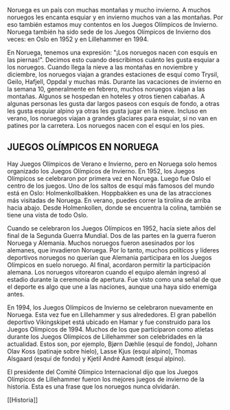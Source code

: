 Noruega es un país con muchas montañas y mucho invierno. A muchos noruegos les encanta esquiar y en invierno muchos van a las montañas. Por eso también estamos muy contentos en los Juegos Olímpicos de Invierno. Noruega también ha sido sede de los Juegos Olímpicos de Invierno dos veces: en Oslo en 1952 y en Lillehammer en 1994.

En Noruega, tenemos una expresión: "¡Los noruegos nacen con esquís en las piernas!". Decimos esto cuando describimos cuánto les gusta esquiar a los noruegos. Cuando llega la nieve a las montañas en noviembre y diciembre, los noruegos viajan a grandes estaciones de esquí como Trysil, Geilo, Hafjell, Oppdal y muchas más. Durante las vacaciones de invierno en la semana 10, generalmente en febrero, muchos noruegos viajan a las montañas. Algunos se hospedan en hoteles y otros tienen cabañas. A algunas personas les gusta dar largos paseos con esquís de fondo, a otras les gusta esquiar alpino ya otras les gusta jugar en la nieve. Incluso en verano, los noruegos viajan a grandes glaciares para esquiar, si no van en patines por la carretera. Los noruegos nacen con el esquí en los pies.

## JUEGOS OLÍMPICOS EN NORUEGA

Hay Juegos Olímpicos de Verano e Invierno, pero en Noruega solo hemos organizado los Juegos Olímpicos de Invierno. En 1952, los Juegos Olímpicos se celebraron por primera vez en Noruega. Luego fue Oslo el centro de los juegos. Uno de los saltos de esquí más famosos del mundo está en Oslo: Holmenkollbakken. Hoppbakken es una de las atracciones más visitadas de Noruega. En verano, puedes correr la tirolina de arriba hacia abajo. Desde Holmenkollen, donde se encuentra la colina, también se tiene una vista de todo Oslo.

Cuando se celebraron los Juegos Olímpicos en 1952, hacía siete años del final de la Segunda Guerra Mundial. Dos de las partes en la guerra fueron Noruega y Alemania. Muchos noruegos fueron asesinados por los alemanes, que invadieron Noruega. Por lo tanto, muchos políticos y líderes deportivos noruegos no querían que Alemania participara en los Juegos Olímpicos en suelo noruego. Al final, acordaron permitir la participación alemana. Los noruegos vitorearon cuando el equipo alemán ingresó al estadio durante la ceremonia de apertura. Fue visto como una señal de que el deporte es algo que une a las naciones, aunque una haya sido enemiga antes.

En 1994, los Juegos Olímpicos de Invierno se celebraron nuevamente en Noruega. Esta vez fue en Lillehammer y sus alrededores. El gran pabellón deportivo Vikingskipet está ubicado en Hamar y fue construido para los Juegos Olímpicos de 1994. Muchos de los que participaron como atletas durante los Juegos Olímpicos de Lillehammer son celebridades en la actualidad. Estos son, por ejemplo, Bjørn Dæhlie (esquí de fondo), Johann Olav Koss (patinaje sobre hielo), Lasse Kjus (esquí alpino), Thomas Alsgaard (esquí de fondo) y Kjetil André Aamodt (esquí alpino).

El presidente del Comité Olímpico Internacional dijo que los Juegos Olímpicos de Lillehammer fueron los mejores juegos de invierno de la historia. Esta es una frase que los noruegos nunca olvidarán.


[[Historia]]
